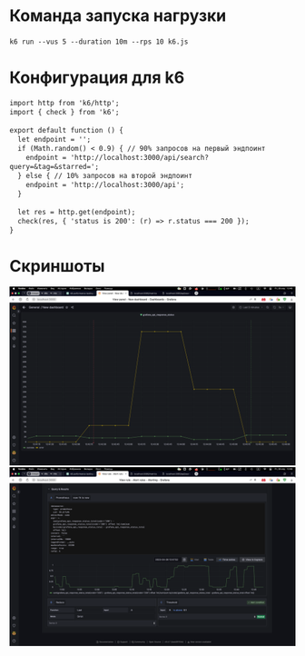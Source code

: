 # Команда запуска нагрузки

`k6 run --vus 5 --duration 10m --rps 10 k6.js`

# Конфигурация для k6
```
import http from 'k6/http';
import { check } from 'k6';

export default function () {
  let endpoint = '';
  if (Math.random() < 0.9) { // 90% запросов на первый эндпоинт
    endpoint = 'http://localhost:3000/api/search?query=&tag=&starred=';
  } else { // 10% запросов на второй эндпоинт
    endpoint = 'http://localhost:3000/api';
  }

  let res = http.get(endpoint);
  check(res, { 'status is 200': (r) => r.status === 200 });
}
```
# Скриншоты
![2023-04-28_12-46-20.png](2023-04-28_12-46-20.png)![2023-04-28_12-48-18.png](2023-04-28_12-48-18.png)